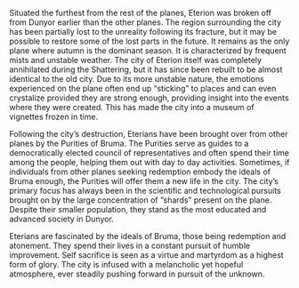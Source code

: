 Situated the furthest from the rest of the planes, Eterion was broken off from Dunyor earlier than the other planes. The region surrounding the city has been partially lost to the unreality following its fracture, but it may be possible to restore some of the lost parts in the future. It remains as the only plane where autumn is the dominant season. It is characterized by frequent mists and unstable weather. The city of Eterion itself was completely annihilated during the Shattering, but it has since been rebuilt to be almost identical to the old city. Due to its more unstable nature, the emotions experienced on the plane often end up “sticking” to places and can even crystalize provided they are strong enough, providing insight into the events where they were created. This has made the city into a museum of vignettes frozen in time.

Following the city’s destruction, Eterians have been brought over from other planes by the Purities of Bruma. The Purities serve as guides to a democratically elected council of representatives and often spend their time among the people, helping them out with day to day activities. Sometimes, if individuals from other planes seeking redemption embody the ideals of Bruma enough, the Purities will offer them a new life in the city. The city’s primary focus has always been in the scientific and technological pursuits brought on by the large concentration of “shards” present on the plane. Despite their smaller population, they stand as the most educated and advanced society in Dunyor.

Eterians are fascinated by the ideals of Bruma, those being redemption and atonement. They spend their lives in a constant pursuit of humble improvement. Self sacrifice is seen as a virtue and martyrdom as a highest form of glory. The city is infused with a melancholic yet hopeful atmosphere, ever steadily pushing forward in pursuit of the unknown.
